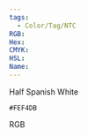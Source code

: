```yaml
---
tags:
  - Color/Tag/NTC
RGB:
Hex:
CMYK:
HSL:
Name:
---
```

Half Spanish White
```palette
#FEF4DB
```
RGB
